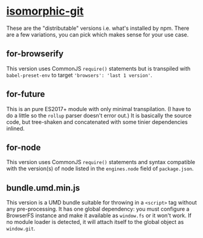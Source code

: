 # [isomorphic-git](https://github.com/wmhilton/isomorphic-git)

These are the "distributable" versions i.e. what's installed by npm.
There are a few variations, you can pick which makes sense for your use case.

## for-browserify

This version uses CommonJS `require()` statements but is transpiled with
`babel-preset-env` to target `'browsers': 'last 1 version'`.

## for-future

This is an pure ES2017+ module with only minimal transpilation. (I have to do
a little so the `rollup` parser doesn't error out.) It is basically the source
code, but tree-shaken and concatenated with some tinier dependencies inlined.

## for-node

This version uses CommonJS `require()` statements and syntax compatible with
the version(s) of node listed in the `engines.node` field of `package.json`.

## bundle.umd.min.js

This version is a UMD bundle suitable for throwing in a `<script>` tag without
any pre-processing. It has one global dependency: you must configure a BrowserFS instance
and make it available as `window.fs` or it won't work. If no module loader is
detected, it will attach itself to the global object as `window.git`.
